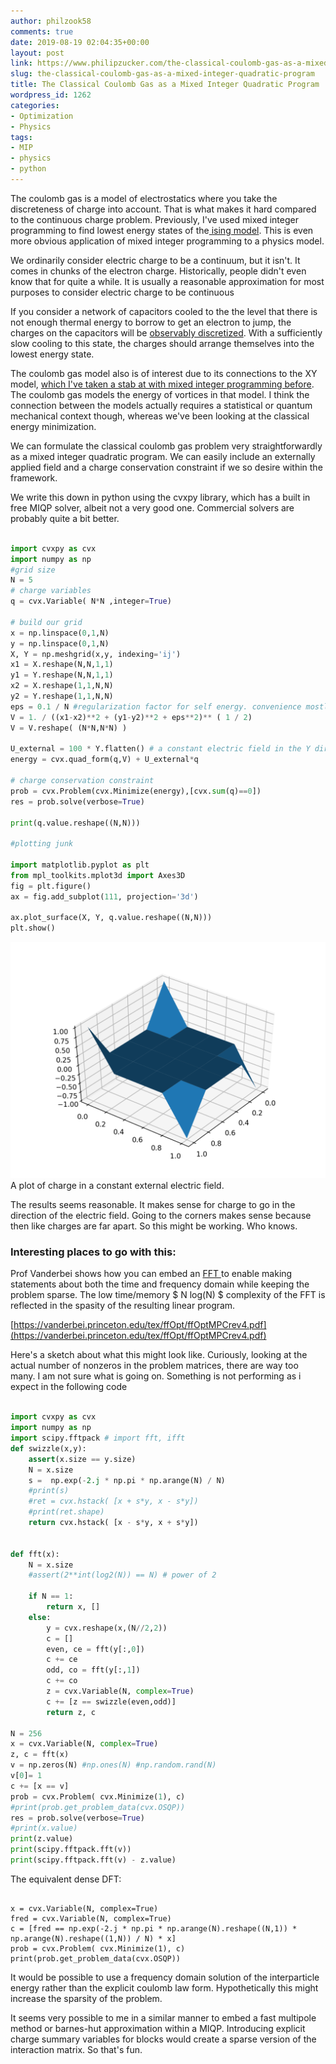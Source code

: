 ```yaml
---
author: philzook58
comments: true
date: 2019-08-19 02:04:35+00:00
layout: post
link: https://www.philipzucker.com/the-classical-coulomb-gas-as-a-mixed-integer-quadratic-program/
slug: the-classical-coulomb-gas-as-a-mixed-integer-quadratic-program
title: The Classical Coulomb Gas as a Mixed Integer Quadratic Program
wordpress_id: 1262
categories:
- Optimization
- Physics
tags:
- MIP
- physics
- python
---
```





The coulomb gas is a model of electrostatics where you take the discreteness of charge into account. That is what makes it hard compared to the continuous charge problem. Previously, I've used mixed integer programming to find lowest energy states of the[ ising model](http://www.philipzucker.com/solving-the-ising-model-using-a-mixed-integer-linear-program-solver-gurobi/).  This is even more obvious application of mixed integer programming to a physics model. 







We ordinarily consider electric charge to be a continuum, but it isn't. It comes in chunks of the electron charge. Historically, people didn't even know that for quite a while. It is usually a reasonable approximation for most purposes to consider electric charge to be continuous







If you consider a network of capacitors cooled to the the level that there is not enough thermal energy to borrow to get an electron to jump, the charges on the capacitors will be [observably discretized](https://en.wikipedia.org/wiki/Coulomb_blockade). With a sufficiently slow cooling to this state, the charges should arrange themselves into the lowest energy state.







The coulomb gas model also is of interest due to its connections to the XY model, [which I've taken a stab at with mixed integer programming before](http://www.philipzucker.com/solving-the-xy-model-using-mixed-integer-optimization-in-python/). The coulomb gas models the energy of vortices in that model. I think the connection between the models actually requires a statistical or quantum mechanical context though, whereas we've been looking at the classical energy minimization.







We can formulate the classical coulomb gas problem very straightforwardly as a mixed integer quadratic program. We can easily include an externally applied field and a charge conservation constraint if we so desire within the framework.







We write this down in python using the cvxpy library, which has a built in free MIQP solver, albeit not a very good one. Commercial solvers are probably quite a bit better.






    
    
```python

import cvxpy as cvx
import numpy as np
#grid size
N = 5
# charge variables
q = cvx.Variable( N*N ,integer=True)

# build our grid
x = np.linspace(0,1,N) 
y = np.linspace(0,1,N) 
X, Y = np.meshgrid(x,y, indexing='ij')
x1 = X.reshape(N,N,1,1)
y1 = Y.reshape(N,N,1,1)
x2 = X.reshape(1,1,N,N)
y2 = Y.reshape(1,1,N,N)
eps = 0.1 / N #regularization factor for self energy. convenience mostly
V = 1. / ((x1-x2)**2 + (y1-y2)**2 + eps**2)** ( 1 / 2)
V = V.reshape( (N*N,N*N) )

U_external = 100 * Y.flatten() # a constant electric field in the Y direction 
energy = cvx.quad_form(q,V) + U_external*q

# charge conservation constraint
prob = cvx.Problem(cvx.Minimize(energy),[cvx.sum(q)==0])
res = prob.solve(verbose=True)

print(q.value.reshape((N,N)))

#plotting junk

import matplotlib.pyplot as plt
from mpl_toolkits.mplot3d import Axes3D  
fig = plt.figure()
ax = fig.add_subplot(111, projection='3d')

ax.plot_surface(X, Y, q.value.reshape((N,N)))
plt.show()
```






![](/assets/coulomb-1-1024x768.png)A plot of charge in a constant external electric field. 





The results seems reasonable. It makes sense for charge to go in the direction of the electric field. Going to the corners makes sense because then like charges are far apart. So this might be working. Who knows.







### Interesting places to go with this:







Prof Vanderbei shows how you can embed an [FFT ](https://en.wikipedia.org/wiki/Fast_Fourier_transform)to enable making statements about both the time and frequency domain while keeping the problem sparse. The low time/memory $ N log(N) $ complexity of the FFT is reflected in the spasity of the resulting linear program.







[https://vanderbei.princeton.edu/tex/ffOpt/ffOptMPCrev4.pdf](https://vanderbei.princeton.edu/tex/ffOpt/ffOptMPCrev4.pdf)







Here's a sketch about what this might look like. Curiously, looking at the actual number of nonzeros in the problem matrices, there are way too many. I am not sure what is going on. Something is not performing as i expect in the following code






    
    
```python

import cvxpy as cvx
import numpy as np
import scipy.fftpack # import fft, ifft
def swizzle(x,y):
    assert(x.size == y.size)
    N = x.size
    s =  np.exp(-2.j * np.pi * np.arange(N) / N)
    #print(s)
    #ret = cvx.hstack( [x + s*y, x - s*y]) 
    #print(ret.shape)
    return cvx.hstack( [x - s*y, x + s*y]) 


def fft(x):
    N = x.size
    #assert(2**int(log2(N)) == N) # power of 2

    if N == 1:
        return x, []
    else:
        y = cvx.reshape(x,(N//2,2))
        c = []
        even, ce = fft(y[:,0])
        c += ce
        odd, co = fft(y[:,1])
        c += co
        z = cvx.Variable(N, complex=True)
        c += [z == swizzle(even,odd)]
        return z, c

N = 256
x = cvx.Variable(N, complex=True)
z, c = fft(x)
v = np.zeros(N) #np.ones(N) #np.random.rand(N)
v[0]= 1
c += [x == v]
prob = cvx.Problem( cvx.Minimize(1), c)
#print(prob.get_problem_data(cvx.OSQP))
res = prob.solve(verbose=True)
#print(x.value)
print(z.value)
print(scipy.fftpack.fft(v))
print(scipy.fftpack.fft(v) - z.value)
```








The equivalent dense DFT:






    
    
```

x = cvx.Variable(N, complex=True)
fred = cvx.Variable(N, complex=True)
c = [fred == np.exp(-2.j * np.pi * np.arange(N).reshape((N,1)) * np.arange(N).reshape((1,N)) / N) * x]
prob = cvx.Problem( cvx.Minimize(1), c)
print(prob.get_problem_data(cvx.OSQP))
```








It would be possible to use a frequency domain solution of the interparticle energy rather than the explicit coulomb law form. Hypothetically this might increase the sparsity of the problem.







It seems very possible to me in a similar manner to embed a fast multipole method or barnes-hut approximation within a MIQP. Introducing explicit charge summary variables for blocks would create a sparse version of the interaction matrix. So that's fun.



